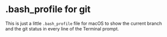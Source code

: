 # .bash_profile for git

This is just a little `.bash_profile` file for macOS to show the current branch and the git status in every line of the Terminal prompt.
